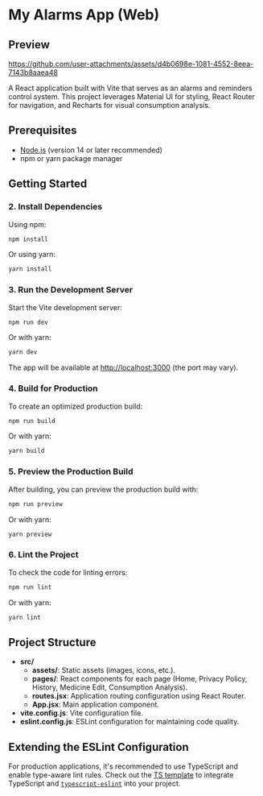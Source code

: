 # My Alarms App (Web)

## Preview

https://github.com/user-attachments/assets/d4b0698e-1081-4552-8eea-7143b8aaea48


A React application built with Vite that serves as an alarms and reminders control system. This project leverages Material UI for styling, React Router for navigation, and Recharts for visual consumption analysis.

## Prerequisites

- [Node.js](https://nodejs.org/en/) (version 14 or later recommended)
- npm or yarn package manager

## Getting Started

### 2. Install Dependencies

Using npm:

```bash
npm install
```

Or using yarn:

```bash
yarn install
```

### 3. Run the Development Server

Start the Vite development server:

```bash
npm run dev
```

Or with yarn:

```bash
yarn dev
```

The app will be available at [http://localhost:3000](http://localhost:3000) (the port may vary).

### 4. Build for Production

To create an optimized production build:

```bash
npm run build
```

Or with yarn:

```bash
yarn build
```

### 5. Preview the Production Build

After building, you can preview the production build with:

```bash
npm run preview
```

Or with yarn:

```bash
yarn preview
```

### 6. Lint the Project

To check the code for linting errors:

```bash
npm run lint
```

Or with yarn:

```bash
yarn lint
```

## Project Structure

- **src/**
    - **assets/**: Static assets (images, icons, etc.).
    - **pages/**: React components for each page (Home, Privacy Policy, History, Medicine Edit, Consumption Analysis).
    - **routes.jsx**: Application routing configuration using React Router.
    - **App.jsx**: Main application component.
- **vite.config.js**: Vite configuration file.
- **eslint.config.js**: ESLint configuration for maintaining code quality.

## Extending the ESLint Configuration

For production applications, it's recommended to use TypeScript and enable type-aware lint rules. Check out the [TS template](https://github.com/vitejs/vite/tree/main/packages/create-vite/template-react-ts) to integrate TypeScript and [`typescript-eslint`](https://typescript-eslint.io) into your project.
